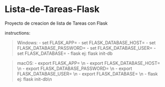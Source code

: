 # Lista-de-Tareas-Flask
Proyecto de creacion de lista de Tareas con Flask

instructions:
  > Windows:
    - set FLASK_APP= <app name>
    - set FLASK_DATABASE_HOST= <host name>
    - set FLASK_DATABASE_PASSWORD= <password db>
    - set FLASK_DATABASE_USER= <username db>
    - set FLASK_DATABASE= <name of db>
    - flask <name of db variable> ej: flask init-db
  
  > macOS:
    - export FLASK_APP= <app name>\n
    - export FLASK_DATABASE_HOST= <host name>\n
    - export FLASK_DATABASE_PASSWORD= <password db>\n
    - export FLASK_DATABASE_USER= <username db>\n
    - export FLASK_DATABASE= <name of db>\n
    - flask <name of db variable> ej: flask init-db\n

  
